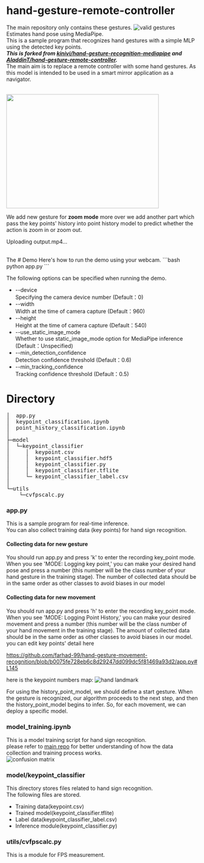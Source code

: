 # hand-gesture-remote-controller
The main repository only contains these gestures.
![valid gestures](https://raw.github.com/AladdinT/hand-gesture-remote-controller/main/media/remote_gestures.png "remote_gestures")
<br>
Estimates hand pose using MediaPipe.<br> 
This is a sample program that recognizes hand gestures with a simple MLP using the detected key points.
<br> 
_️**This is forked from [kinivi/hand-gesture-recognition-mediapipe](https://github.com/kinivi/hand-gesture-recognition-mediapipe) and [AladdinT/hand-gesture-remote-controller](https://github.com/AladdinT/hand-gesture-remote-controller/tree/main).**_
<br>
The main aim is to replace a remote controller with some hand gestures. As this model is intended to be used in a smart mirror application as a navigator.

<br>
<img src="https://raw.github.com/AladdinT/hand-gesture-remote-controller/main/media/animation.gif" width="400" height="300">
<br>


We add new gesture for <b>zoom mode</b> more over we add another part which pass the key points' history into point history model to predict whether the action is zoom in or zoom out.
<br>




Uploading output.mp4…



<br>
The
# Demo
Here's how to run the demo using your webcam.
```bash
python app.py
```

The following options can be specified when running the demo.
* --device<br>Specifying the camera device number (Default：0)
* --width<br>Width at the time of camera capture (Default：960)
* --height<br>Height at the time of camera capture (Default：540)
* --use_static_image_mode<br>Whether to use static_image_mode option for MediaPipe inference (Default：Unspecified)
* --min_detection_confidence<br>
Detection confidence threshold (Default：0.6)
* --min_tracking_confidence<br>
Tracking confidence threshold (Default：0.5)

# Directory
<pre>
│  app.py
│  keypoint_classification.ipynb
│  point_history_classification.ipynb
│  
├─model
│  └─keypoint_classifier
│     │  keypoint.csv
│     │  keypoint_classifier.hdf5
│     │  keypoint_classifier.py
│     │  keypoint_classifier.tflite
│     └─ keypoint_classifier_label.csv
│
└─utils
    └─cvfpscalc.py
</pre>
### app.py
This is a sample program for real-time inference.<br>
You can also collect training data (key points) for hand sign recognition.<br>

#### Collecting data for new gesture
You should run app.py and press 'k' to enter the recording key_point mode. When you see 'MODE: Logging key point,' you can make your desired hand pose and press a number (this number will be the class number of your hand gesture in the training stage). The number of collected data should be in the same order as other classes to avoid biases in our model

#### Collecting data for new movement
You should run app.py and press 'h' to enter the recording key_point mode. When you see 'MODE: Logging Point History,' you can make your desired movement and press a number (this number will be the class number of your hand movement in the training stage). The amount of collected data should be in the same order as other classes to avoid biases in our model.
you can edit key points' detail here

https://github.com/farhad-99/hand-gesture-movement-recognition/blob/b0075fe728eb6c8d29247dd099dc5f81469a93d2/app.py#L145

here is the keypoint numbers map:
![hand landmark](https://github.com/farhad-99/hand-gesture-movement-recognition/assets/96428374/0fad6aea-203b-4cf3-b78b-08ec2afd5fa3)


For using the history_point_model, we should define a start gesture. When the gesture is recognized, our algorithm proceeds to the next step, and then the history_point_model begins to infer. So, for each movement, we can deploy a specific model.




### model_training.ipynb
This is a model training script for hand sign recognition.<br>
please refer to [main repo](https://github.com/kinivi/hand-gesture-recognition-mediapipe) for better understanding of how the data collection and training process works. 
<br>
![confusion matrix](https://raw.github.com/AladdinT/hand-gesture-remote-controller/main/media/confusion_matrix.png "confusion_matrix")


### model/keypoint_classifier
This directory stores files related to hand sign recognition.<br>
The following files are stored.
* Training data(keypoint.csv)
* Trained model(keypoint_classifier.tflite)
* Label data(keypoint_classifier_label.csv)
* Inference module(keypoint_classifier.py)

### utils/cvfpscalc.py
This is a module for FPS measurement.
